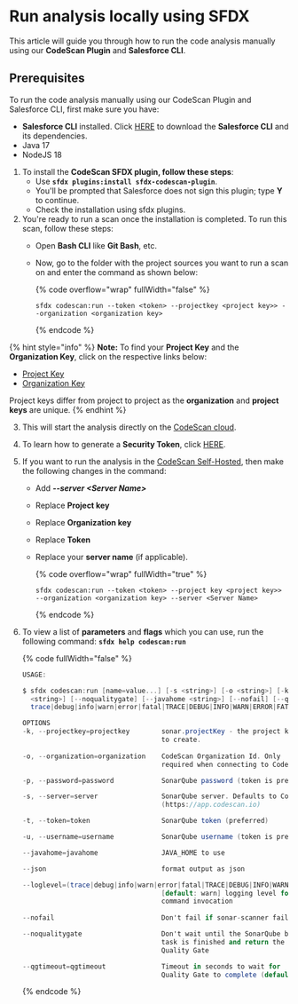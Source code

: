 # Run analysis locally using SFDX

This article will guide you through how to run the code analysis manually using our **CodeScan Plugin** and **Salesforce CLI**.

## Prerequisites

To run the code analysis manually using our CodeScan Plugin and Salesforce CLI, first make sure you have:

* **Salesforce CLI** installed. Click [HERE](https://developer.salesforce.com/docs/atlas.en-us.sfdx\_setup.meta/sfdx\_setup/sfdx\_setup\_install\_cli.htm) to download the **Salesforce CLI** and its dependencies.
* Java 17
* NodeJS 18

1. To install the **CodeScan SFDX plugin, follow these steps**:
   * Use **`sfdx plugins:install sfdx-codescan-plugin`**.
   * You'll be prompted that Salesforce does not sign this plugin; type **Y** to continue.
   * Check the installation using sfdx plugins.
2. You're ready to run a scan once the installation is completed. To run this scan, follow these steps:
   * Open **Bash CLI** like **Git Bash**, etc.
   *   Now, go to the folder with the project sources you want to run a scan on and enter the command as shown below:

       {% code overflow="wrap" fullWidth="false" %}
       ```
       sfdx codescan:run --token <token> --projectkey <project key>> --organization <organization key>
       ```
       {% endcode %}

{% hint style="info" %}
**Note:** To find your **Project Key** and the **Organization Key**, click on the respective links below:

* [Project Key](https://knowledgebase.autorabit.com/codescan/docs/finding-your-project-key)
* [Organization Key](https://knowledgebase.autorabit.com/codescan/docs/finding-your-organization-keys)

Project keys differ from project to project as the **organization** and **project keys** are unique.
{% endhint %}

3. This will start the analysis directly on the [CodeScan cloud](https://www.codescan.io/products/cloud/).
4. To learn how to generate a **Security Token**, click [HERE](https://knowledgebase.autorabit.com/codescan/docs/generate-a-security-token).
5. If you want to run the analysis in the [CodeScan Self-Hosted](https://www.codescan.io/products/self-hosted/), then make the following changes in the command:
   * Add _**--server <**Server Name**>**_&#x20;
   * Replace **Project key**
   * Replace **Organization key**
   * Replace **Token**
   *   Replace your **server name** (if applicable).

       {% code overflow="wrap" fullWidth="true" %}
       ```
       sfdx codescan:run --token <token> --project key <project key>> --organization <organization key> --server <Server Name>
       ```
       {% endcode %}
6.  To view a list of **parameters** and **flags** which you can use, run the following command: **`sfdx help codescan:run`**

    {% code fullWidth="false" %}
    ```actionscript
    USAGE:

    $ sfdx codescan:run [name=value...] [-s <string>] [-o <string>] [-k <string>] [-t <string>] [-u <string>] [-p
      <string>] [--noqualitygate] [--javahome <string>] [--nofail] [--qgtimeout <integer>] [--json] [--loglevel
      trace|debug|info|warn|error|fatal|TRACE|DEBUG|INFO|WARN|ERROR|FATAL]

    OPTIONS
    -k, --projectkey=projectkey        sonar.projectKey - the project key
                                       to create.
                                       
    -o, --organization=organization    CodeScan Organization Id. Only
                                       required when connecting to CodeScan Cloud

    -p, --password=password            SonarQube password (token is preferred)

    -s, --server=server                SonarQube server. Defaults to CodeScan Cloud
                                       (https://app.codescan.io)

    -t, --token=token                  SonarQube token (preferred)

    -u, --username=username            SonarQube username (token is preferred)

    --javahome=javahome                JAVA_HOME to use

    --json                             format output as json

    --loglevel=(trace|debug|info|warn|error|fatal|TRACE|DEBUG|INFO|WARN|ERROR|FATAL) 
                                       [default: warn] logging level for this
                                       command invocation
                                         
    --nofail                           Don't fail if sonar-scanner fails

    --noqualitygate                    Don't wait until the SonarQube background
                                       task is finished and return the build
                                       Quality Gate

    --qgtimeout=qgtimeout              Timeout in seconds to wait for
                                       Quality Gate to complete (default 300)
    ```
    {% endcode %}
